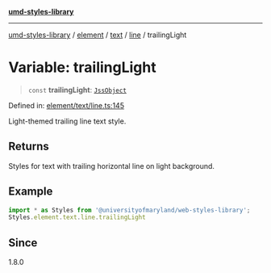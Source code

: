 [**umd-styles-library**](../../../../../../README.md)

***

[umd-styles-library](../../../../../../modules.md) / [element](../../../../../README.md) / [text](../../../README.md) / [line](../README.md) / trailingLight

# Variable: trailingLight

> `const` **trailingLight**: [`JssObject`](../../../../../../utilities/namespaces/transform/type-aliases/JssObject.md)

Defined in: [element/text/line.ts:145](https://github.com/UMD-Digital/design-system/blob/8c958a0419ab79ba8bcba0aabd12f79a69ac5834/packages/styles/source/element/text/line.ts#L145)

Light-themed trailing line text style.

## Returns

Styles for text with trailing horizontal line on light background.

## Example

```typescript
import * as Styles from '@universityofmaryland/web-styles-library';
Styles.element.text.line.trailingLight
```

## Since

1.8.0
